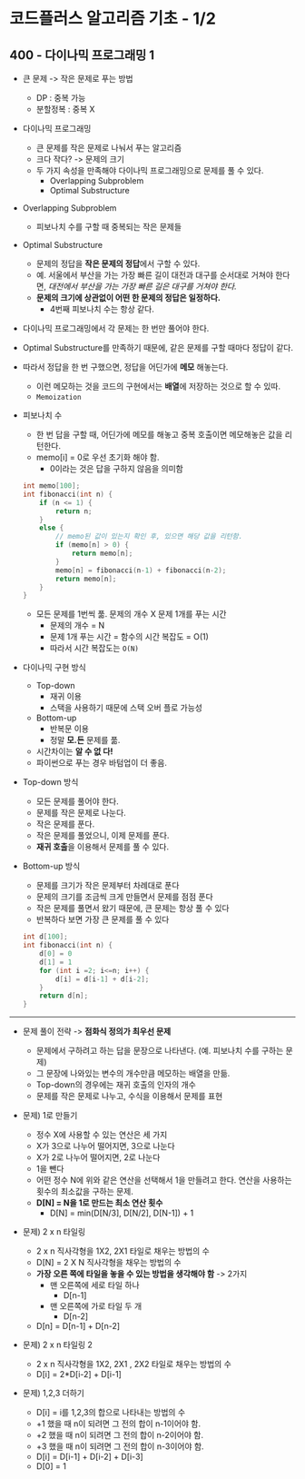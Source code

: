 # 코드플러스 알고리즘 기초 - 1/2
## 400 - 다이나믹 프로그래밍 1

- 큰 문제 -> 작은 문제로 푸는 방법
    - DP : 중복 가능
    - 분할정복 : 중복 X

- 다이나믹 프로그래밍
    - 큰 문제를 작은 문제로 나눠서 푸는 알고리즘
    - 크다 작다? -> 문제의 크기
    - 두 가지 속성을 만족해야 다이나믹 프로그래밍으로 문제를 풀 수 있다.
        - Overlapping Subproblem
        - Optimal Substructure

- Overlapping Subproblem
    - 피보나치 수를 구할 때 중복되는 작은 문제들

- Optimal Substructure
    - 문제의 정답을 **작은 문제의 정답**에서 구할 수 있다.
    - 예. 서울에서 부산을 가는 가장 빠른 길이 대전과 대구를 순서대로 거쳐야 한다면, *대전에서 부산을 가는 가장 빠른 길은 대구를 거쳐야 한다.*
    - **문제의 크기에 상관없이 어떤 한 문제의 정답은 일정하다.**
        - 4번째 피보나치 수는 항상 같다.

- 다이나믹 프로그래밍에서 각 문제는 한 번만 풀어야 한다.
- Optimal Substructure를 만족하기 때문에, 같은 문제를 구할 때마다 정답이 같다.
- 따라서 정답을 한 번 구했으면, 정답을 어딘가에 **메모** 해놓는다.
    - 이런 메모하는 것을 코드의 구현에서는 **배열**에 저장하는 것으로 할 수 있따.
    - `Memoization`

- 피보나치 수
    - 한 번 답을 구할 때, 어딘가에 메모를 해놓고 중복 호출이면 메모해놓은 값을 리턴한다.
    - memo[i] = 0로 우선 초기화 해야 함. 
        - 0이라는 것은 답을 구하지 않음을 의미함
    ```cpp
    int memo[100];
    int fibonacci(int n) {
        if (n <= 1) {
            return n;
        }
        else {
            // memo된 값이 있는지 확인 후, 있으면 해당 값을 리턴함.
            if (memo[n] > 0) { 
                return memo[n];
            }
            memo[n] = fibonacci(n-1) + fibonacci(n-2);
            return memo[n];
        }
    }
    ```
    - 모든 문제를 1번씩 풂. 문제의 개수 X 문제 1개를 푸는 시간
        - 문제의 개수 = N
        - 문제 1개 푸는 시간 = 함수의 시간 복잡도 = O(1)
        - 따라서 시간 복잡도는 `O(N)`

- 다이나믹 구현 방식
    - Top-down
        - 재귀 이용
        - 스택을 사용하기 때문에 스택 오버 플로 가능성
    - Bottom-up
        - 반복문 이용
        - 정말 **모.든** 문제를 풂.
    - 시간차이는 **알 수 없 다!**
    - 파이썬으로 푸는 경우 바텀업이 더 좋음.

- Top-down 방식
    - 모든 문제를 풀어야 한다.
    - 문제를 작은 문제로 나눈다.
    - 작은 문제를 푼다.
    - 작은 문제를 풀었으니, 이제 문제를 푼다.
    - **재귀 호출**을 이용해서 문제를 풀 수 있다.

- Bottom-up 방식
    - 문제를 크기가 작은 문제부터 차례대로 푼다
    - 문제의 크기를 조금씩 크게 만들면서 문제를 점점 푼다
    - 작은 문제를 풀면서 왔기 때문에, 큰 문제는 항상 풀 수 있다
    - 반복하다 보면 가장 큰 문제를 풀 수 있다
    ```cpp
    int d[100];
    int fibonacci(int n) {
        d[0] = 0
        d[1] = 1
        for (int i =2; i<=n; i++) {
            d[i] = d[i-1] + d[i-2];
        }
        return d[n];
    }

---

- 문제 풀이 전략 -> **점화식 정의가 최우선 문제**
    - 문제에서 구하려고 하는 답을 문장으로 나타낸다. (예. 피보나치 수를 구하는 문제)
    - 그 문장에 나와있는 변수의 개수만큼 메모하는 배열을 만듦.
    - Top-down의 경우에는 재귀 호출의 인자의 개수
    - 문제를 작은 문제로 나누고, 수식을 이용해서 문제를 표현

- 문제) 1로 만들기
    - 정수 X에 사용할 수 있는 연산은 세 가지
    - X가 3으로 나누어 떨어지면, 3으로 나눈다
    - X가 2로 나누어 떨어지면, 2로 나눈다
    - 1을 뺀다
    - 어떤 정수 N에 위와 같은 연산을 선택해서 1을 만들려고 한다. 연산을 사용하는 횟수의 최소값을 구하는 문제.
    - **D[N] = N을 1로 만드는 최소 연산 횟수**
        - D[N] = min(D[N/3], D[N/2], D[N-1]) + 1

- 문제) 2 x n 타일링
    - 2 x n 직사각형을 1X2, 2X1 타일로 채우는 방법의 수
    - D[N] = 2 X N 직사각형을 채우는 방법의 수
    - **가장 오른 쪽에 타일을 놓을 수 있는 방법을 생각해야 함** -> 2가지
        - 맨 오른쪽에 세로 타일 하나
            - D[n-1]
        - 맨 오른쪽에 가로 타일 두 개
            - D[n-2]
    - D[n] = D[n-1] + D[n-2]

- 문제) 2 x n 타일링 2
    - 2 x n 직사각형을 1X2, 2X1 , 2X2 타일로 채우는 방법의 수
    - D[i] = 2*D[i-2] + D[i-1]

- 문제) 1,2,3 더하기
    - D[i] = i를 1,2,3의 합으로 나타내는 방법의 수
    - +1 했을 때 n이 되려면 그 전의 합이 n-1이어야 함.
    - +2 했을 때 n이 되려면 그 전의 합이 n-2이어야 함.
    - +3 했을 때 n이 되려면 그 전의 합이 n-3이어야 함.
    - D[i] = D[i-1] + D[i-2] + D[i-3]
    - D[0] = 1